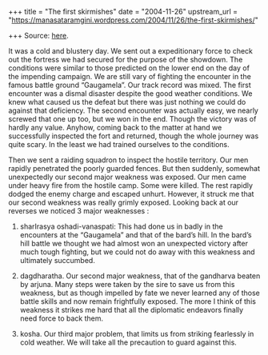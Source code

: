 +++
title = "The first skirmishes"
date = "2004-11-26"
upstream_url = "https://manasataramgini.wordpress.com/2004/11/26/the-first-skirmishes/"

+++
Source: [here](https://manasataramgini.wordpress.com/2004/11/26/the-first-skirmishes/).

It was a cold and blustery day. We sent out a expeditionary force to
check out the fortress we had secured for the purpose of the showdown.
The conditions were similar to those predicted on the lower end on the
day of the impending campaign. We are still vary of fighting the
encounter in the famous battle ground “Gaugamela”. Our track record was
mixed. The first encounter was a dismal disaster despite the good
weather conditions. We knew what caused us the defeat but there was just
nothing we could do against that deficiency. The second encounter was
actually easy, we nearly screwed that one up too, but we won in the end.
Though the victory was of hardly any value. Anyhow, coming back to the
matter at hand we successfully inspected the fort and returned, though
the whole journey was quite scary. In the least we had trained ourselves
to the conditions.

Then we sent a raiding squadron to inspect the hostile territory. Our
men rapidly penetrated the poorly guarded fences. But then suddenly,
somewhat unexpectedly our second major weakness was exposed. Our men
came under heavy fire from the hostile camp. Some were killed. The rest
rapidly dodged the enemy charge and escaped unhurt. However, it struck
me that our second weakness was really grimly exposed. Looking back at
our reverses we noticed 3 major weaknesses :  
  
1) sharIrasya oshadi-vanaspati: This had done us in badly in the
encounters at the “Gaugamela” and that of the bard’s hill. In the bard’s
hill battle we thought we had almost won an unexpected victory after
much tough fighting, but we could not do away with this weakness and
ultimately succumbed.  
  
2) dagdharatha. Our second major weakness, that of the gandharva beaten
by arjuna. Many steps were taken by the sire to save us from this
weakness, but as though impelled by fate we never learned any of those
battle skills and now remain frightfully exposed. The more I think of
this weakness it strikes me hard that all the diplomatic endeavors
finally need force to back them.  
  
3) kosha. Our third major problem, that limits us from striking
fearlessly in cold weather. We will take all the precaution to guard
against this.

